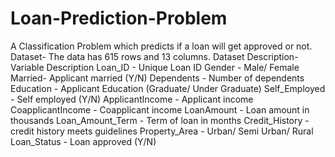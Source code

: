 # Loan-Prediction-Problem
A Classification Problem which predicts if a loan will get approved or not.  Dataset- The data has 615 rows and 13 columns.  Dataset Description-  Variable  Description  Loan_ID - Unique Loan ID  Gender - Male/ Female  Married- Applicant married (Y/N)  Dependents - Number of dependents  Education - Applicant Education (Graduate/ Under Graduate)  Self_Employed - Self employed (Y/N)  ApplicantIncome - Applicant income  CoapplicantIncome - Coapplicant income  LoanAmount - Loan amount in thousands  Loan_Amount_Term - Term of loan in months  Credit_History - credit history meets guidelines  Property_Area - Urban/ Semi Urban/ Rural  Loan_Status - Loan approved (Y/N)
